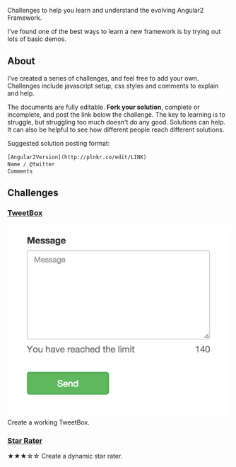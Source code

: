Challenges to help you learn and understand the evolving Angular2 Framework.

I've found one of the best ways to learn a new framework is by trying out lots of basic demos. 

## About
I've created a series of challenges, and feel free to add your own. Challenges include javascript setup, css styles and comments to explain and help.

The documents are fully editable. **Fork your solution**, complete or incomplete, and post the link below the challenge. The key to learning is to struggle, but struggling too much doesn't do any good. Solutions can help. It can also be helpful to see how different people reach different solutions.

Suggested solution posting format:
```
[Angular2Version](http://plnkr.co/edit/LINK)
Name / @twitter
Comments
```

## Challenges


### [TweetBox](https://github.com/ShMcK/ng2Challenges/wiki/TweetBox)
![TweetBox](/images/TweetBoxSetup.png?raw=true "TweetBox Setup")
Create a working TweetBox.

### [Star Rater](https://github.com/ShMcK/ng2Challenges/wiki/Star-Rater)
★★★☆☆
Create a dynamic star rater.
